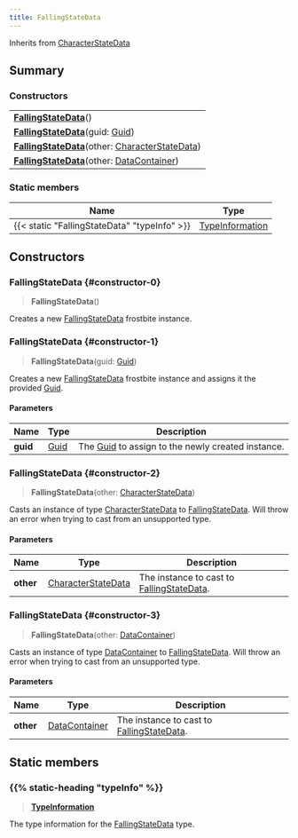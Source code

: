 ```yaml
---
title: FallingStateData
---
```


Inherits from [CharacterStateData](/vext/ref/fb/characterstatedata)

## Summary

### Constructors

|  |
| --- |
| **[FallingStateData](#constructor-0)**() |
| **[FallingStateData](#constructor-1)**(guid: [Guid](/vext/ref/shared/type/guid)) |
| **[FallingStateData](#constructor-2)**(other: [CharacterStateData](/vext/ref/fb/characterstatedata)) |
| **[FallingStateData](#constructor-3)**(other: [DataContainer](/vext/ref/shared/type/datacontainer)) |

### Static members

| Name | Type |
| ---- | ---- |
| {{< static "FallingStateData" "typeInfo" >}} | [TypeInformation](/vext/ref/shared/type/typeinformation) |

## Constructors

### FallingStateData {#constructor-0}

> **FallingStateData**()

Creates a new [FallingStateData](/vext/ref/fb/fallingstatedata) frostbite instance.

### FallingStateData {#constructor-1}

> **FallingStateData**(guid: [Guid](/vext/ref/shared/type/guid))

Creates a new [FallingStateData](/vext/ref/fb/fallingstatedata) frostbite instance and assigns it the provided [Guid](/vext/ref/shared/type/guid).

#### Parameters

| Name | Type | Description |
| ---- | ---- | ----------- |
| **guid** | [Guid](/vext/ref/shared/type/guid) | The [Guid](/vext/ref/shared/type/guid) to assign to the newly created instance. |

### FallingStateData {#constructor-2}

> **FallingStateData**(other: [CharacterStateData](/vext/ref/fb/characterstatedata))

Casts an instance of type [CharacterStateData](/vext/ref/fb/characterstatedata) to [FallingStateData](/vext/ref/fb/fallingstatedata). Will throw an error when trying to cast from an unsupported type.

#### Parameters

| Name | Type | Description |
| ---- | ---- | ----------- |
| **other** | [CharacterStateData](/vext/ref/fb/characterstatedata) | The instance to cast to [FallingStateData](/vext/ref/fb/fallingstatedata). |

### FallingStateData {#constructor-3}

> **FallingStateData**(other: [DataContainer](/vext/ref/shared/type/datacontainer))

Casts an instance of type [DataContainer](/vext/ref/shared/type/datacontainer) to [FallingStateData](/vext/ref/fb/fallingstatedata). Will throw an error when trying to cast from an unsupported type.

#### Parameters

| Name | Type | Description |
| ---- | ---- | ----------- |
| **other** | [DataContainer](/vext/ref/shared/type/datacontainer) | The instance to cast to [FallingStateData](/vext/ref/fb/fallingstatedata). |

## Static members

### {{% static-heading "typeInfo" %}}

> **[TypeInformation](/vext/ref/shared/type/typeinformation)**

The type information for the [FallingStateData](/vext/ref/fb/fallingstatedata) type.

